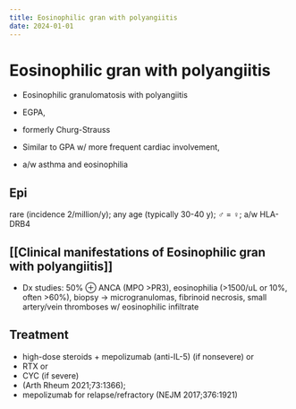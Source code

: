 ```yaml
---
title: Eosinophilic gran with polyangiitis
date: 2024-01-01
---
```


# Eosinophilic gran with polyangiitis

- Eosinophilic granulomatosis with polyangiitis
- EGPA,
- formerly Churg-Strauss

- Similar to GPA w/ more frequent cardiac involvement,
- a/w asthma and eosinophilia

## Epi

rare (incidence 2/million/y);
any age (typically 30-40 y); ♂ = ♀; a/w HLA-DRB4

## [[Clinical manifestations of Eosinophilic gran with polyangiitis]]

- Dx studies: 50% ⊕ ANCA (MPO >PR3), eosinophilia (>1500/uL or 10%, often >60%),
  biopsy → microgranulomas, fibrinoid necrosis, small artery/vein thromboses w/ eosinophilic infiltrate

## Treatment

- high-dose steroids + mepolizumab (anti-IL-5) (if nonsevere) or
- RTX or
- CYC (if severe)
- (Arth Rheum 2021;73:1366);
- mepolizumab for relapse/refractory (NEJM 2017;376:1921)
